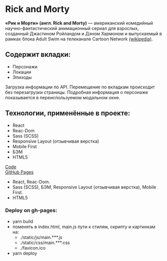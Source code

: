 # Rick and Morty

**«Рик и Морти» (англ. Rick and Morty)** — американский комедийный научно-фантастический анимационный сериал для взрослых, созданный Джастином Ройландом и Дэном Хармоном и выпускаемый в рамках блока Adult Swim на телеканале Cartoon Network [(wikipedia)](https://ru.wikipedia.org/wiki/%D0%A0%D0%B8%D0%BA_%D0%B8_%D0%9C%D0%BE%D1%80%D1%82%D0%B8). 

## Содержит вкладки:

- Персонажи
- Локации
- Эпизоды

Загрузка информации по API. Перемещение по вкладкам происходит без перезагрузки страницы. Подробная информация о персонаже показывается в переиспользуемом модальном окне.

## Технологии, применённые в проекте:

- React
- Reac-Dom
- Sass (SCSS)
- Responsive Layout (отзывчивая верстка)
- Mobile First
- БЭМ
- HTML5

[Code](https://github.com/UglyGhoulChrist/rick-and-morty-react.git)  
[GitHub Pages](https://uglyghoulchrist.github.io/rick-and-morty-react/)  

- React, Reac-Dom.
- Sass (SCSS), БЭМ, Responsive Layout (отзывчивая верстка), Mobile First.
- HTML5

### Deploy on gh-pages:

- yarn build
- поменять в index.html, main.js пути к стилям, скрипту и картинкам на:
    - ./static/js/main.***.js
    - ./static/css/main.***.css
    - ./favicon.ico
- yarn deploy